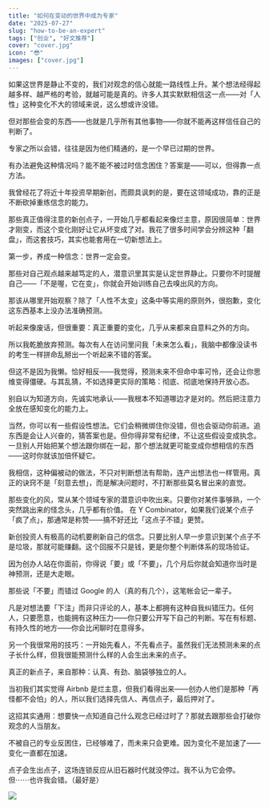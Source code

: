 ```yaml
---
title: "如何在变动的世界中成为专家"
date: "2025-07-27"
slug: "how-to-be-an-expert"
tags: ["创业", "好文推荐"]
cover: "cover.jpg"
icon: "😎"
images: ["cover.jpg"]
---
```

如果这世界是静止不变的，我们对观念的信心就能一路线性上升。某个想法经得起越多样、越严格的考验，就越可能是真的。许多人其实默默相信这一点——对「人性」这种变化不大的领域来说，这么想或许没错。



但对那些会变的东西——也就是几乎所有其他事物——你就不能再这样信任自己的判断了。



专家之所以会错，往往是因为他们精通的，是一个早已过期的世界。



有办法避免这种情况吗？能不能不被过时信念困住？答案是——可以，但得靠一点方法。



我曾经花了将近十年投资早期新创，而颇具讽刺的是，要在这领域成功，靠的正是不断砍掉重练信念的能力。



那些真正值得注意的新创点子，一开始几乎都看起来像烂主意，原因很简单：世界才刚变，而这个变化刚好让它从坏变成了对。我花了很多时间学会分辨这种「翻盘」，而这套技巧，其实也能套用在一切新想法上。



第一步，养成一种信念：世界一定会变。



那些对自己观点越来越笃定的人，潜意识里其实是认定世界静止。只要你不时提醒自己——「不是喔，它在变」，你就会开始训练自己去嗅出风的方向。



那该从哪里开始观察？除了「人性不太变」这条中等实用的原则外，很抱歉，变化这东西基本上没办法准确预测。



听起来像废话，但很重要：真正重要的变化，几乎从来都来自意料之外的方向。



所以我乾脆放弃预测。每次有人在访问里问我「未来怎么看」，我脑中都像没读书的考生一样拼命乱掰出一个听起来不错的答案。



但这不是因为我懒。恰好相反——我觉得，预测未来不但命中率可怜，还会让你思维变得僵硬。与其乱猜，不如选择更实际的策略：彻底、彻底地保持开放心态。



别自以为知道方向，先诚实地承认——我根本不知道哪边才是对的。然后把注意力全放在感知变化的能力上。



当然，你可以有一些假设性想法。它们会稍微绑住你没错，但也会驱动你前进。追东西是会让人兴奋的，猜答案也是。但你得非常有纪律，不让这些假设变成执念。
一旦别人开始把某个想法跟你绑在一起，那个想法就更可能变成你想相信的东西——这时你就该加倍怀疑它。



我相信，这种偏被动的做法，不只对判断想法有帮助，连产出想法也一样管用。真正的诀窍不是「刻意去想」，而是解决问题时，不打断那些莫名冒出来的直觉。



那些变化的风，常从某个领域专家的潜意识中吹出来。只要你对某件事够熟，一个突然跳出来的怪念头，几乎都有价值。
在 Y Combinator，如果我们说某个点子「疯了点」，那通常是称赞——搞不好还比「这点子不错」更赞。



新创投资人有极高的动机要刷新自己的信念。只要比别人早一步意识到某个点子不是垃圾，那就可能赚翻。这个回报不只是钱，更是你整个判断体系的现场验证。



因为创办人站在你面前，你得说「要」或「不要」，几个月后你就会知道你当时是神预测，还是大走眼。



那些说「不要」而错过 Google 的人（真的有几个），这笔帐会记一辈子。



凡是对想法要「下注」而非只评论的人，基本上都拥有这种自我纠错压力。任何人，只要愿意，也能拥有这种压力——你只要公开写下自己的判断。写在有标题、有持久性的地方——你会比闲聊时在意得多。



另一个我很常用的技巧：一开始先看人，不先看点子。虽然我们无法预测未来的点子长什么样，但我很能预测什么样的人会生出未来的点子。



真正的新点子，来自那种：认真、有劲、脑袋够独立的人。



当初我们其实觉得 Airbnb 是烂主意，但我们看得出来——创办人他们是那种「再怪都不会怕」的人，所以我们选择先信人、再信点子，最后押对了。



这招其实通用：想要快一点知道自己什么观念已经过时了？那就去跟那些会打破你观念的人当朋友。



不被自己的专业反困住，已经够难了，而未来只会更难。因为变化不是加速了——变化一直都在加速。



点子会生出点子，这场连锁反应从旧石器时代就没停过。我不认为它会停。
但⋯⋯也许我会错。（最好是）




![](https://prod-files-secure.s3.us-west-2.amazonaws.com/112d0858-5090-4d34-a606-b75eb8d65fd2/46476355-9cf3-4e99-9b7a-3531bc426380/1000202064.png?X-Amz-Algorithm=AWS4-HMAC-SHA256&X-Amz-Content-Sha256=UNSIGNED-PAYLOAD&X-Amz-Credential=ASIAZI2LB4667YEZRLH6%2F20251012%2Fus-west-2%2Fs3%2Faws4_request&X-Amz-Date=20251012T223115Z&X-Amz-Expires=3600&X-Amz-Security-Token=IQoJb3JpZ2luX2VjEIz%2F%2F%2F%2F%2F%2F%2F%2F%2F%2FwEaCXVzLXdlc3QtMiJIMEYCIQC6pR6p1zv%2FqdL%2Fa9Id9rncTd3R4a3iSte8pcf6ooKX9gIhANELR%2FWEuci35%2FvcP3oa1E1YDV%2Bq2pDxd%2Ffp9JbBwJvQKv8DCDUQABoMNjM3NDIzMTgzODA1Igzk9VtMg3FDqSxNfL0q3ANvi65EDVDp96fu7ksoKnkMFfmTpIondymoE1YNWUm5j%2Bea0w3kAlZxJ%2BF3chtobecbf1getM9tasj1iPYfsLyPwByZ66pe0p97F7Y%2BRg%2FUAryeHCvdZPTXvJPkRt0TxWVivVesAtVOGiyuGrrLShZqrqzJJfEwyG%2BUgqzFB%2FQt20iqT0%2Bu82k3WIVRXlFxQGSEEb1Tcvxhaek5%2F2QLy1S3sGw7zyo5E34Jjd9gRTqYuIBf1ktkMvsg8awOfXpwp17v773mDnj7ZSairUzgw3tmPZ76ToAWddN5%2BWWDdkyRdIcCy5B8FrAGFuM%2BxZCHj7jNv2sEDnx5bzLqZAHmp6ZVtUmBnNXNYeuqTfkqtW3WdpmSIgrt%2BVV%2BnrU134ME%2B1pBdTdLk6t8TXQOUX%2FpmmqPvYgFKGSfiItQoy0UK55AgCFnoMiVbWPSmV%2B66b31q8KlTbYI75PODVMdwnNGDLqG5lk5C%2FUMWM5JCVBvjn2FP8QHl6vEKAfOKDrBcd6Cj1g8JbwO%2FoG2cFmkPMqeHhOuyHPiQ4oga12fJecCKtcjDVE4%2BX6qd8D8oMrVKvEacUjxWwR%2FCMY8nXuo0aCOuJKN4dnKDhob2M4iosK3QIHZRBewUMA0ZCvH1tfPmzC2ibDHBjqkARTvr7xmtS0UNhm9iLbGJE%2FS0JejIO6a63TZxLvm9qIOeA0GCpLimdifGD3RAqZxTZH9CeHeSq1xnD4ZpvZhg3NITTtbSfHRRN%2FkbNB7e7ZYr47KWUzdz2%2B4N91SIMP%2BI%2F1BDGGiHKurbIjpS8miagG6NFgtJM6PzDVUO6GbExShnWEvMCU7ih%2Bml%2FS%2BAh4nIwkCQEs%2FUhTj%2B8q%2F9m2%2FANy6K26k&X-Amz-Signature=cf8b3045a4ded4455c24b636155edde318b17a5fc13f4ee7489fce58dda732f7&X-Amz-SignedHeaders=host&x-amz-checksum-mode=ENABLED&x-id=GetObject)

